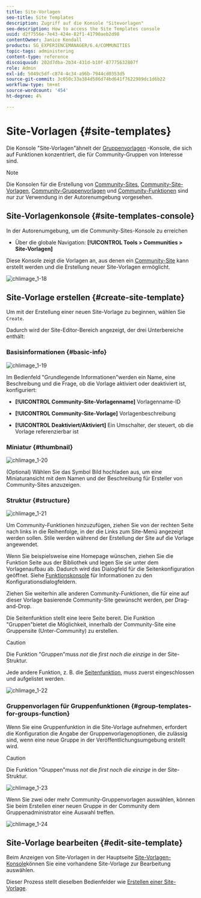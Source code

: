 ```yaml
---
title: Site-Vorlagen
seo-title: Site Templates
description: Zugriff auf die Konsole "Sitevorlagen"
seo-description: How to access the Site Templates console
uuid: d2f7556e-7e43-424e-82f1-41790aeb2d98
contentOwner: Janice Kendall
products: SG_EXPERIENCEMANAGER/6.4/COMMUNITIES
topic-tags: administering
content-type: reference
discoiquuid: 202d7dba-2b34-431d-b10f-87775632807f
role: Admin
exl-id: 5049c5df-c874-4c34-a96b-7944cd0353d5
source-git-commit: 3c050c33a384d586d74bd641f7622989dc1d6b22
workflow-type: tm+mt
source-wordcount: '454'
ht-degree: 4%

---
```


# Site-Vorlagen {#site-templates}

Die Konsole &quot;Site-Vorlagen&quot;ähnelt der [Gruppenvorlagen](tools-groups.md) -Konsole, die sich auf Funktionen konzentriert, die für Community-Gruppen von Interesse sind.

>[!NOTE]
>
>Die Konsolen für die Erstellung von [Community-Sites](sites-console.md), [Community-Site-Vorlagen](sites.md), [Community-Gruppenvorlagen](tools-groups.md) und [Community-Funktionen](functions.md) sind nur zur Verwendung in der Autorenumgebung vorgesehen.

## Site-Vorlagenkonsole {#site-templates-console}

In der Autorenumgebung, um die Community-Sites-Konsole zu erreichen

* Über die globale Navigation: **[!UICONTROL Tools > Communities > Site-Vorlagen]**

Diese Konsole zeigt die Vorlagen an, aus denen ein [Community-Site](sites-console.md) kann erstellt werden und die Erstellung neuer Site-Vorlagen ermöglicht.

![chlimage_1-18](assets/chlimage_1-18.png)

## Site-Vorlage erstellen {#create-site-template}

Um mit der Erstellung einer neuen Site-Vorlage zu beginnen, wählen Sie `Create`.

Dadurch wird der Site-Editor-Bereich angezeigt, der drei Unterbereiche enthält:

### Basisinformationen {#basic-info}

![chlimage_1-19](assets/chlimage_1-19.png)

Im Bedienfeld &quot;Grundlegende Informationen&quot;werden ein Name, eine Beschreibung und die Frage, ob die Vorlage aktiviert oder deaktiviert ist, konfiguriert:

* **[!UICONTROL Community-Site-Vorlagenname]**
Vorlagenname-ID

* **[!UICONTROL Community-Site-Vorlage]**
Vorlagenbeschreibung

* **[!UICONTROL Deaktiviert/Aktiviert]**
Ein Umschalter, der steuert, ob die Vorlage referenzierbar ist

### Miniatur {#thumbnail}

![chlimage_1-20](assets/chlimage_1-20.png)

(Optional) Wählen Sie das Symbol Bild hochladen aus, um eine Miniaturansicht mit dem Namen und der Beschreibung für Ersteller von Community-Sites anzuzeigen.

### Struktur {#structure}

![chlimage_1-21](assets/chlimage_1-21.png)

Um Community-Funktionen hinzuzufügen, ziehen Sie von der rechten Seite nach links in die Reihenfolge, in der die Links zum Site-Menü angezeigt werden sollen. Stile werden während der Erstellung der Site auf die Vorlage angewendet.

Wenn Sie beispielsweise eine Homepage wünschen, ziehen Sie die Funktion Seite aus der Bibliothek und legen Sie sie unter dem Vorlagenaufbau ab. Dadurch wird das Dialogfeld für die Seitenkonfiguration geöffnet. Siehe [Funktionskonsole](functions.md) für Informationen zu den Konfigurationsdialogfeldern.

Ziehen Sie weiterhin alle anderen Community-Funktionen, die für eine auf dieser Vorlage basierende Community-Site gewünscht werden, per Drag-and-Drop.

Die Seitenfunktion stellt eine leere Seite bereit. Die Funktion &quot;Gruppen&quot;bietet die Möglichkeit, innerhalb der Community-Site eine Gruppensite (Unter-Community) zu erstellen.

>[!CAUTION]
>
>Die Funktion &quot;Gruppen&quot;muss *not* die *first noch die einzige* in der Site-Struktur.
>
>Jede andere Funktion, z. B. die [Seitenfunktion](functions.md#page-function), muss zuerst eingeschlossen und aufgelistet werden.

![chlimage_1-22](assets/chlimage_1-22.png)

### Gruppenvorlagen für Gruppenfunktionen {#group-templates-for-groups-function}

Wenn Sie eine Gruppenfunktion in die Site-Vorlage aufnehmen, erfordert die Konfiguration die Angabe der Gruppenvorlagenoptionen, die zulässig sind, wenn eine neue Gruppe in der Veröffentlichungsumgebung erstellt wird.

>[!CAUTION]
>
>Die Funktion &quot;Gruppen&quot;muss *not* die *first noch die einzige* in der Site-Struktur.

![chlimage_1-23](assets/chlimage_1-23.png)

Wenn Sie zwei oder mehr Community-Gruppenvorlagen auswählen, können Sie beim Erstellen einer neuen Gruppe in der Community dem Gruppenadministrator eine Auswahl treffen.

![chlimage_1-24](assets/chlimage_1-24.png)

## Site-Vorlage bearbeiten {#edit-site-template}

Beim Anzeigen von Site-Vorlagen in der Hauptseite [Site-Vorlagen-Konsole](#site-templates-console)können Sie eine vorhandene Site-Vorlage zur Bearbeitung auswählen.

Dieser Prozess stellt dieselben Bedienfelder wie [Erstellen einer Site-Vorlage](#create-site-template).
